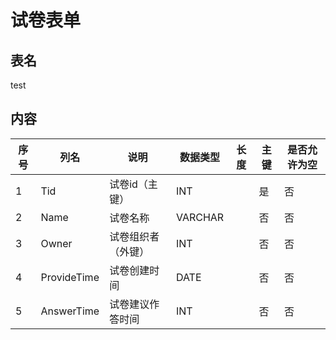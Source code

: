 

# 试卷表单

## 表名

test

## 内容

| 序号 | 列名        | 说明           | 数据类型 | 长度 | 主键 | 是否允许为空 |
| ---- | ----------- | -------------- | -------- | ---- | ---- | ------------ |
| 1    | Tid         | 试卷id（主键） | INT      |      | 是   | 否           |
| 2    | Name        | 试卷名称       | VARCHAR  |      | 否   | 否           |
| 3    | Owner       | 试卷组织者（外键） | INT  |      | 否   | 否           |
| 4    | ProvideTime | 试卷创建时间   | DATE     |      | 否   | 否           |
| 5    | AnswerTime  | 试卷建议作答时间 | INT  |      | 否   | 否           |





 